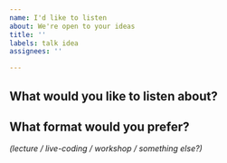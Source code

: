 ```yaml
---
name: I'd like to listen
about: We're open to your ideas
title: ''
labels: talk idea
assignees: ''

---
```


## What would you like to listen about?

## What format would you prefer?
_(lecture / live-coding / workshop / something else?)_
